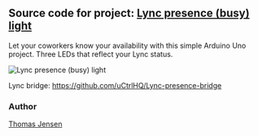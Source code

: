 ## Source code for project: [Lync presence (busy) light](https://uctrl.io/projects/arduino-lync-presence-busy-light-6gy5jq)

Let your coworkers know your availability with this simple Arduino Uno project. Three LEDs that reflect your Lync status.

![Lync presence (busy) light](https://static.uctrl.net/imgs/2qewqj.jpeg)

Lync bridge: https://github.com/uCtrlHQ/Lync-presence-bridge

### Author
[Thomas Jensen](https://uctrl.io/@hebron)
